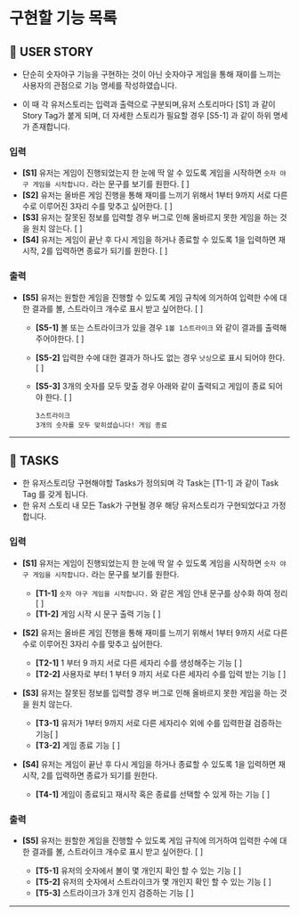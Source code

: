 # 구현할 기능 목록

## 📕 USER STORY

- 단순히 숫자야구 기능을 구현하는 것이 아닌 숫자야구 게임을 통해 재미를 느끼는 사용자의 관점으로 기능 명세를 작성하였습니다.

- 이 때 각 유저스토리는 입력과 출력으로 구분되며,유저 스토리마다 [S1] 과 같이 Story Tag가 붙게 되며, 더 자세한 스토리가 필요할 경우 [S5-1] 과 같이 하위 명세가 존재합니다.

### 입력

- **[S1]** 유저는 게임이 진행되었는지 한 눈에 딱 알 수 있도록 게임을 시작하면 `숫자 야구 게임을 시작합니다.` 라는 문구를 보기를 원한다. [ ]
- **[S2]** 유저는 올바른 게임 진행을 통해 재미를 느끼기 위해서 1부터 9까지 서로 다른 수로 이루어진 3자리 수를 맞추고 싶어한다. [ ]
- **[S3]** 유저는 잘못된 정보를 입력할 경우 버그로 인해 올바르지 못한 게임을 하는 것을 원치 않는다. [ ]
- **[S4]** 유저는 게임이 끝난 후 다시 게임을 하거나 종료할 수 있도록 1을 입력하면 재시작, 2를 입력하면 종료가 되기를 원한다. [ ]

### 출력

- **[S5]** 유저는 원할한 게임을 진행할 수 있도록 게임 규칙에 의거하여 입력한 수에 대한 결과를 볼, 스트라이크 개수로 표시 받고 싶어한다. [ ]

  - **[S5-1]** 볼 또는 스트라이크가 있을 경우 `1볼 1스트라이크` 와 같이 결과를 출력해주어야한다. [ ]
  - **[S5-2]** 입력한 수에 대한 결과가 하나도 없는 경우 `낫싱`으로 표시 되어야 한다. [ ]
  - **[S5-3]** 3개의 숫자를 모두 맞출 경우 아래와 같이 출력되고 게임이 종료 되어야 한다. [ ]

    ```
    3스트라이크
    3개의 숫자를 모두 맞히셨습니다! 게임 종료
    ```

---

## 💼 TASKS

- 한 유저스토리당 구현해야할 Tasks가 정의되며 각 Task는 [T1-1] 과 같이 Task Tag 를 갖게 됩니다.
- 한 유저 스토리 내 모든 Task가 구현될 경우 해당 유저스토리가 구현되었다고 가정합니다.

### 입력

- **[S1]** 유저는 게임이 진행되었는지 한 눈에 딱 알 수 있도록 게임을 시작하면 `숫자 야구 게임을 시작합니다.` 라는 문구를 보기를 원한다.

  - **[T1-1]** `숫자 야구 게임을 시작합니다.` 와 같은 게임 안내 문구를 상수화 하여 정리 [ ]
  - **[T1-2]** 게임 시작 시 문구 출력 기능 [ ]

- **[S2]** 유저는 올바른 게임 진행을 통해 재미를 느끼기 위해서 1부터 9까지 서로 다른 수로 이루어진 3자리 수를 맞추고 싶어한다.

  - **[T2-1]** 1 부터 9 까지 서로 다른 세자리 수를 생성해주는 기능 [ ]
  - **[T2-2]** 사용자로 부터 1 부터 9 까지 서로 다른 세자리 수를 입력 받는 기능 [ ]

- **[S3]** 유저는 잘못된 정보를 입력할 경우 버그로 인해 올바르지 못한 게임을 하는 것을 원치 않는다.

  - **[T3-1]** 유저가 1부터 9까지 서로 다른 세자리수 외에 수를 입력한걸 검증하는 기능[ ]
  - **[T3-2]** 게임 종료 기능 [ ]

- **[S4]** 유저는 게임이 끝난 후 다시 게임을 하거나 종료할 수 있도록 1을 입력하면 재시작, 2를 입력하면 종료가 되기를 원한다.

  - **[T4-1]** 게임이 종료되고 재시작 혹은 종료를 선택할 수 있게 하는 기능 [ ]

### 출력

- **[S5]** 유저는 원할한 게임을 진행할 수 있도록 게임 규칙에 의거하여 입력한 수에 대한 결과를 볼, 스트라이크 개수로 표시 받고 싶어한다. [ ]

  - **[T5-1]** 유저의 숫자에서 볼이 몇 개인지 확인 할 수 있는 기능 [ ]
  - **[T5-2]** 유저의 숫자에서 스트라이크가 몇 개인지 확인 할 수 있는 기능 [ ]
  - **[T5-3]** 스트라이크가 3개 인지 검증하는 기능 [ ]

---
